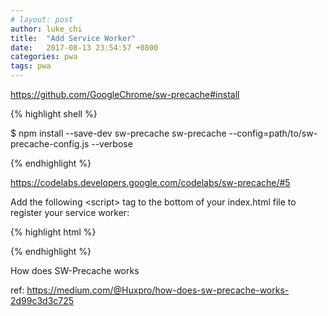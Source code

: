 ```yaml
---
# layout: post
author: luke_chi
title:  "Add Service Worker"
date:   2017-08-13 23:54:57 +0800
categories: pwa
tags: pwa
---
```


<https://github.com/GoogleChrome/sw-precache#install>

{% highlight shell %}

$ npm install --save-dev sw-precache
sw-precache --config=path/to/sw-precache-config.js --verbose

{% endhighlight %}

<https://codelabs.developers.google.com/codelabs/sw-precache/#5>

Add the following &lt;script&gt; tag to the bottom of your index.html file to register your service worker:

{% highlight html %}

<script>
if ('serviceWorker' in navigator) {
  navigator.serviceWorker.register('/sw.js').then(function() { 
    console.log("Service Worker Registered"); 
  });
}
</script>

{% endhighlight %}

How does SW-Precache works

ref: <https://medium.com/@Huxpro/how-does-sw-precache-works-2d99c3d3c725>

